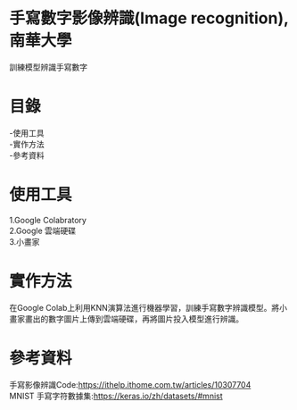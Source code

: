 # 手寫數字影像辨識(Image recognition), 南華大學
訓練模型辨識手寫數字
# 目錄
-使用工具\
-實作方法\
-參考資料
# 使用工具
1.Google Colabratory\
2.Google 雲端硬碟\
3.小畫家
# 實作方法
在Google Colab上利用KNN演算法進行機器學習，訓練手寫數字辨識模型。將小畫家畫出的數字圖片上傳到雲端硬碟，再將圖片投入模型進行辨識。
# 參考資料
手寫影像辨識Code:https://ithelp.ithome.com.tw/articles/10307704 \
MNIST 手寫字符數據集:https://keras.io/zh/datasets/#mnist
